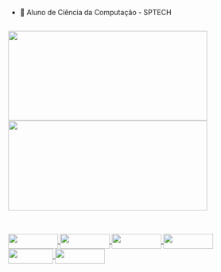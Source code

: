 
- 🔭 Aluno de Ciência da Computação - SPTECH

##

<div align="left">
  <a href="https://github.com/matheuslealdeoliveira">
  <img height="180em" width="400em" src="https://github-readme-stats.vercel.app/api?username=matheuslealdeoliveira&show_icons=true&theme=dark&include_all_commits=true&count_private=true"/>
    <img height="180em" width="400em" src="https://github-readme-stats.vercel.app/api/top-langs/?username=matheuslealdeoliveira&layout=compact&langs_count=7&theme=dark"/>
</div>
  
  ##
  
 <div style="display: inline_block"><br>
   <img align="center" height="30" width="100" src="https://img.shields.io/badge/HTML5-E34F26?style=for-the-badge&logo=html5&logoColor=white">
   <img align="center" height="30" width="100" src="https://img.shields.io/badge/CSS3-1572B6?style=for-the-badge&logo=css3&logoColor=white">
   <img align="center" height="30" width="100" src="https://img.shields.io/badge/JavaScript-F7DF1E?style=for-the-badge&logo=javascript&logoColor=black">
   <img align="center" height="30" width="100" src="https://img.shields.io/badge/MySQL-005C84?style=for-the-badge&logo=mysql&logoColor=white">
   <img align="center" height="30" width="90" src="https://img.shields.io/badge/Java-ED8B00?style=for-the-badge&logo=java&logoColor=white">
   <img align="center" height="30" width="100" src="https://img.shields.io/badge/Python-3776AB?style=for-the-badge&logo=python&logoColor=white">
</div>
